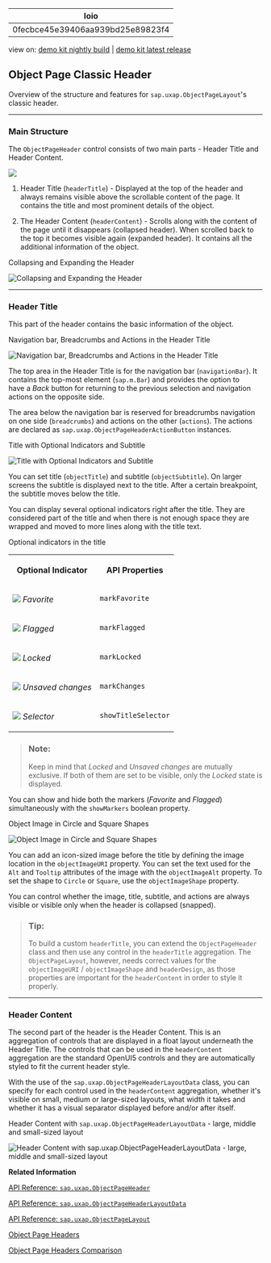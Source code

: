 <!-- loio0fecbce45e39406aa939bd25e89823f4 -->

| loio |
| -----|
| 0fecbce45e39406aa939bd25e89823f4 |

<div id="loio">

view on: [demo kit nightly build](https://openui5nightly.hana.ondemand.com/#/topic/0fecbce45e39406aa939bd25e89823f4) | [demo kit latest release](https://openui5.hana.ondemand.com/#/topic/0fecbce45e39406aa939bd25e89823f4)</div>

## Object Page Classic Header

Overview of the structure and features for `sap.uxap.ObjectPageLayout`'s classic header.

***

### Main Structure

The `ObjectPageHeader` control consists of two main parts - Header Title and Header Content.

 ![](loioe8468207c7504dcb8126157792b37ecf_HiRes.png) 

1.  Header Title \(`headerTitle`\) - Displayed at the top of the header and always remains visible above the scrollable content of the page. It contains the title and most prominent details of the object.

2.  The Header Content \(`headerContent`\) - Scrolls along with the content of the page until it disappears \(collapsed header\). When scrolled back to the top it becomes visible again \(expanded header\). It contains all the additional information of the object.


   
  
<a name="loio0fecbce45e39406aa939bd25e89823f4__fig_tzt_2gw_1cb"/>Collapsing and Expanding the Header

 ![](loio4e081060fae54366b424de28f722860c_LowRes.gif "Collapsing and Expanding the Header") 

***

### Header Title

This part of the header contains the basic information of the object.

   
  
<a name="loio0fecbce45e39406aa939bd25e89823f4__fig_a5m_qmh_ccb"/>Navigation bar, Breadcrumbs and Actions in the Header Title

 ![](loiob2459223fc504ea1a380590ac0c45a41_HiRes.png "Navigation bar, Breadcrumbs and Actions in the Header Title") 

The top area in the Header Title is for the navigation bar \(`navigationBar`\). It contains the top-most element \(`sap.m.Bar`\) and provides the option to have a *Back* button for returning to the previous selection and navigation actions on the opposite side.

The area below the navigation bar is reserved for breadcrumbs navigation on one side \(`breadcrumbs`\) and actions on the other \(`actions`\). The actions are declared as `sap.uxap.ObjectPageHeaderActionButton` instances.

   
  
<a name="loio0fecbce45e39406aa939bd25e89823f4__fig_rqv_1vh_ccb"/>Title with Optional Indicators and Subtitle

 ![](loio553c7d7128404063a00a4afba69a966d_HiRes.png "Title with Optional Indicators and Subtitle") 

You can set title \(`objectTitle`\) and subtitle \(`objectSubtitle`\). On larger screens the subtitle is displayed next to the title. After a certain breakpoint, the subtitle moves below the title.

You can display several optional indicators right after the title. They are considered part of the title and when there is not enough space they are wrapped and moved to more lines along with the title text.

<a name="loio0fecbce45e39406aa939bd25e89823f4__table_oxs_blm_2cb"/>Optional indicators in the title


<table>
<tr>
<th valign="top">

Optional Indicator



</th>
<th valign="top">

API Properties



</th>
</tr>
<tr>
<td valign="top">

 ![](loio7813cf4ed2754695a91a1aa67e94de39_HiRes.png) *Favorite* 



</td>
<td valign="top">

 `markFavorite` 



</td>
</tr>
<tr>
<td valign="top">

 ![](loio4c5abbfbce524a4aba4e48724c36a345_HiRes.png) *Flagged* 



</td>
<td valign="top">

 `markFlagged` 



</td>
</tr>
<tr>
<td valign="top">

 ![](loio52d023e0f3674110ac99f4a72b74b428_HiRes.png) *Locked* 



</td>
<td valign="top">

 `markLocked` 



</td>
</tr>
<tr>
<td valign="top">

 ![](loiof89451a47cc54e0186d1e597f2f18682_HiRes.png) *Unsaved changes* 



</td>
<td valign="top">

 `markChanges` 



</td>
</tr>
<tr>
<td valign="top">

 ![](loiod7144c249b8d4168a7129f583e7c5674_HiRes.png) *Selector* 



</td>
<td valign="top">

 `showTitleSelector` 



</td>
</tr>
</table>

> ### Note:  
> Keep in mind that *Locked* and *Unsaved changes* are mutually exclusive. If both of them are set to be visible, only the *Locked* state is displayed.

You can show and hide both the markers \(*Favorite* and *Flagged*\) simultaneously with the `showMarkers` boolean property.

   
  
<a name="loio0fecbce45e39406aa939bd25e89823f4__fig_uc4_2rh_ccb"/>Object Image in Circle and Square Shapes

 ![](loiodf92915521c34aaf8e2d1f7e7b509ab7_LowRes.gif "Object Image in Circle and Square Shapes") 

You can add an icon-sized image before the title by defining the image location in the `objectImageURI` property. You can set the text used for the `Alt` and `Tooltip` attributes of the image with the `objectImageAlt` property. To set the shape to `Circle` or `Square`, use the `objectImageShape` property.

You can control whether the image, title, subtitle, and actions are always visible or visible only when the header is collapsed \(snapped\).

> ### Tip:  
> To build a custom `headerTitle`, you can extend the `ObjectPageHeader` class and then use any control in the `headerTitle` aggregation. The `ObjectPageLayout`, however, needs correct values for the `objectImageURI` / `objectImageShape` and `headerDesign`, as those properties are important for the `headerContent` in order to style it properly.

***

### Header Content

The second part of the header is the Header Content. This is an aggregation of controls that are displayed in a float layout underneath the Header Title. The controls that can be used in the `headerContent` aggregation are the standard OpenUI5 controls and they are automatically styled to fit the current header style.

With the use of the `sap.uxap.ObjectPageHeaderLayoutData` class, you can specify for each control used in the `headerContent` aggregation, whether it's visible on small, medium or large-sized layouts, what width it takes and whether it has a visual separator displayed before and/or after itself.

   
  
<a name="loio0fecbce45e39406aa939bd25e89823f4__fig_azb_j1n_ccb"/>Header Content with `sap.uxap.ObjectPageHeaderLayoutData` - large, middle and small-sized layout

 ![](loio40e357c0789d4982a5223ea6f9143315_LowRes.gif "Header Content with sap.uxap.ObjectPageHeaderLayoutData - large, middle
					and small-sized layout") 

**Related Information**  


[API Reference: `sap.uxap.ObjectPageHeader`](https://openui5.hana.ondemand.com/#docs/api/symbols/sap.uxap.ObjectPageHeader.html)

[API Reference: `sap.uxap.ObjectPageHeaderLayoutData`](https://openui5.hana.ondemand.com/#docs/api/symbols/sap.uxap.ObjectPageHeaderLayoutData.html)

[API Reference: `sap.uxap.ObjectPageLayout`](https://openui5.hana.ondemand.com/#docs/api/symbols/sap.uxap.ObjectPageLayout.html)

[Object Page Headers](Object_Page_Headers_d2ef009.md "The sap.uxap.ObjectPageLayout control has two types of header - classic header and dynamic header.")

[Object Page Headers Comparison](Object_Page_Headers_Comparison_9c9d94f.md "This section explains the differences and similarities between the two types of header of the sap.uxap.ObjectPageLayout control.")

